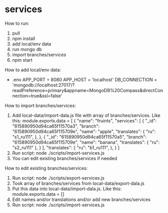 # services

How to run:
1. pull
2. npm install
3. add local/env data
4. run mongo db
5. import branches/services
6. npm start

How to add local/env data:
- .env
APP_PORT = 8080
APP_HOST = 'localhost'
DB_CONNECTION = 'mongodb://localhost:27017/?readPreference=primary&appname=MongoDB%20Compass&directConnection=true&ssl=false'

How to import branches/services:
1. Add local-data/import-dala.js file with array of branches/services. Like this:
module.exports.data = [
	{
		"name": "fruints",
		"services": [
			{
				"_id": "615890950d94ca65f11570a3",
				"branch": "615890950d94ca65f115709e",
				"name": "apple",
				"translates": {
					"ru": "s1_ru111",
				},
			},
			{
				"_id": "615890950d94ca65f11570a5",
				"branch": "615890950d94ca65f115709e",
				"name": "banana",
				"translates": {
					"ru": "s2_ru111"
				},
			}
		],
		"translates": {
			"ru": "b1_ru111",
		},
	}
]
2. Run script: node ./scripts/import-services.js
3. You can edit existing branches/services if needed

How to edit existing branches/services:
1. Run script: node ./scripts/export-services.js
2. Took array of branches/services from local-data/export-dala.js
3. Put this data into local-data/import-dala.js. Like this:
module.exports.data = [<data>]
4. Edit names and/or translations and/or add new branches/services
5. Run script: node ./scripts/import-services.js

